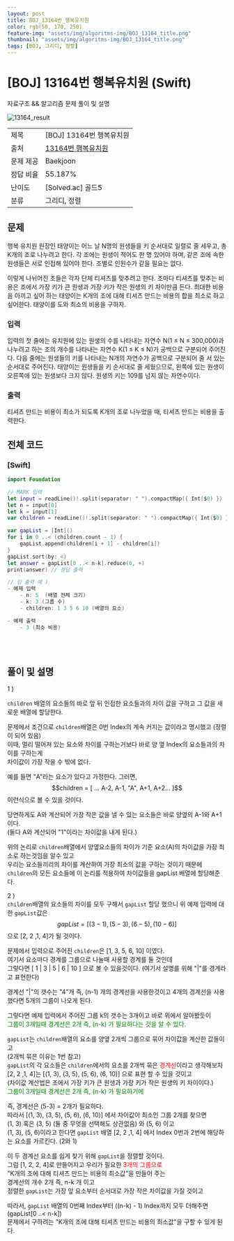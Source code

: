 ```yaml
---
layout: post
title: BOJ_13164번_행복유치원
color: rgb(50, 170, 250)
feature-img: "assets/img/algoritms-img/BOJ_13164_title.png"
thumbnail: "assets/img/algoritms-img/BOJ_13164_title.png"
tags: [BOJ, 그리디, 정렬]
---
```


# [BOJ] 13164번 행복유치원 (Swift)
자료구조 && 알고리즘 문제 풀이 및 설명



![13164_result](https://github.com/Sangmin-Jeon/Sangmin-Jeon.github.io/assets/59474775/367f56e1-631d-4afe-9046-b9321a508f52)

||| 
|--| -- |
| 제목 | [BOJ] 13164번 행복유치원 |
| 출처 | [13164번 행복유치원](https://www.acmicpc.net/problem/13164) |
| 문제 제공| Baekjoon |
| 정답 비율 | 55.187% |
| 난이도 | [Solved.ac] 골드5 |
| 분류 | 그리디, 정렬 |

## 문제

행복 유치원 원장인 태양이는 어느 날 N명의 원생들을 키 순서대로 일렬로 줄 세우고, 총 K개의 조로 나누려고 한다. 각 조에는 원생이 적어도 한 명 있어야 하며, 같은 조에 속한 원생들은 서로 인접해 있어야 한다. 조별로 인원수가 같을 필요는 없다.

이렇게 나뉘어진 조들은 각자 단체 티셔츠를 맞추려고 한다. 조마다 티셔츠를 맞추는 비용은 조에서 가장 키가 큰 원생과 가장 키가 작은 원생의 키 차이만큼 든다. 최대한 비용을 아끼고 싶어 하는 태양이는 K개의 조에 대해 티셔츠 만드는 비용의 합을 최소로 하고 싶어한다. 태양이를 도와 최소의 비용을 구하자.

### 입력

입력의 첫 줄에는 유치원에 있는 원생의 수를 나타내는 자연수 N(1 ≤ N ≤ 300,000)과 나누려고 하는 조의 개수를 나타내는 자연수 K(1 ≤ K ≤ N)가 공백으로 구분되어 주어진다. 다음 줄에는 원생들의 키를 나타내는 N개의 자연수가 공백으로 구분되어 줄 서 있는 순서대로 주어진다. 태양이는 원생들을 키 순서대로 줄 세웠으므로, 왼쪽에 있는 원생이 오른쪽에 있는 원생보다 크지 않다. 원생의 키는 109를 넘지 않는 자연수이다.

### 출력

티셔츠 만드는 비용이 최소가 되도록 K개의 조로 나누었을 때, 티셔츠 만드는 비용을 출력한다.

## 전체 코드

### [Swift]

```swift
import Foundation

// MARK 입력
let input = readLine()!.split(separator: " ").compactMap({ Int($0) })
let n = input[0]
let k = input[1]
var children = readLine()!.split(separator: " ").compactMap({ Int($0) })

var gapList = [Int]()
for i in 0 ..< (children.count - 1) {
    gapList.append(children[i + 1] - children[i])
}
gapList.sort(by: <)
let answer = gapList[0 ..< n-k].reduce(0, +)
print(answer) // 정답 출력

// 입 출력 예 )
- 예제 입력 
	- n: 5  (배열 전체 크기)
	- k: 3 (그룹 수)
	- children: 1 3 5 6 10 (배열의 요소)

- 예제 출력
	- 3 (최소 비용)  

``` 

<br>
<br/>
    
## 풀이 및 설명

1 )    

`children` 배열의 요소들의 바로 앞 뒤 인접한 요소들과의 차이 값을 구하고 그 값을 새로운 배열에 할당한다.

문제에서 조건으로  `children`배열은 0번 Index의 계속 커지는 값이라고 명시했고 (정렬이 되어 있음)   
이때, 멀리 떨어져 있는 요소와 차이를 구하는거보다 바로 양 옆 Index의 요소들과의 차이를 구하는게   
차이값이 가장 작을 수 밖에 없다.

예를 들면 "A"라는 요소가 있다고 가정한다.
그러면,
$$children = [ ... A-2, A-1, "A", A+1, A+2... ]$$
이런식으로 볼 수 있을 것이다.

당연하게도 A와 계산되어 가장 작은 값을 낼 수 있는 요소들은 바로 양옆의 A-1와 A+1 이다.    
(둘다 A와 계산되어 "1"이라는 차이값을 내게 된다.)

위의 논리로 `children`배열에서 양옆요소들의 차이가 기준 요소(A)의 차이값을 가장 최소로 하는것임을 알수 있고   
우리는 요소들끼리의 차이를 계산하여 가장 최소의 값을 구하는 것이기 때문에   
`children`의 모든 요소들에 이 논리를 적용하여 차이값들을 gapList 배열에 할당해준다.   


2 )   
`children`배열의 요소들의 차이를 모두 구해서  `gapList` 할당 했으니 위 예제 입력에 대한 `gapList`값은   
$$gapList = [(3 - 1), (5 - 3), (6 - 5), (10 - 6)]$$
으로  [2, 2 ,1, 4]가 될 것이다.    
   
문제에서 입력으로 주어진 `children`은 [1, 3, 5, 6, 10] 이였다.   
여기서 요소마다 경계를 그룹으로 나눌때 사용할 경계를 둘 것인데   
그렇다면  [ 1 | 3 | 5 | 6 | 10 ] 으로 볼 수 있을것이다. (여기서 설명를 위해 "|"를 경계라고 표현한다)   

경계선 "|"의 갯수는 "4"개 즉, (n-1) 개의 경계선을 사용한것이고 4개의 경계선을 사용했다면
5개의 그룹이 나오게 된다.

그렇다면 예제 입력에서 주어진 그룹 k의 갯수는 3개이고 바로 위에서 알아봤듯이   
<span style="color:green">그룹이 3개일때 경계선은 2개 즉, (n-k) 가 필요하다는 것을 알 수 있다.</span>    

`gapList`는 `children`배열의 요소를 양옆 2개씩 그룹으로 묶어 차이값을 계산한 값들이고   
(2개씩 묶은 이유는 1번 참고)   
`gapList`의 각 요소들은  `children`에서의 요소를 2개씩 묶은 <span style="color:red">경계선</span>이라고 생각해보자   
[2, 2 ,1, 4]는 [(1, 3), (3, 5), (5, 6), (6, 10)] 으로 표현 할 수 있을 것이고    
(차이값 계산법은 조에서 가장 키가 큰 원생과 가장 키가 작은 원생의 키 차이이다.)   
<span style="color:green">그룹이 3개일때 경계선은 2개 즉, (n-k) 가 필요하기에</span>   

즉, 경계선은 (5-3) = 2개가 필요하다.   
따라서 [(1, 3), (3, 5), (5, 6), (6, 10)] 에서 차이값이 최소인 그룹 2개를 찾으면   
(1, 3) 혹은 (3, 5) (둘 중 무엇을 선택해도 상관없음) 와 (5, 6) 이고    
(1, 3), (5, 6)이라고 한다면 `gapList` 배열 [2, 2 ,1, 4] 에서 Index 0번과 2번에 해당하는 요소를 가르킨다. (2와 1)   

이 두 경계선 요소를 쉽게 찾기 위해 `gapList`을 정렬할 것이다.    
그럼 [1, 2, 2, 4]로 만들어지고 우리가 필요한 <span style="color:red">3개의 그룹으로</span>   
"K개의 조에 대해 티셔츠 만드는 비용의 최소값"을 만들어 주는   
경계선의 개수 2개 즉, n-k 개 이고    
정렬한 `gapList`는 가장 앞 요소부터 순서대로 가장 작은 차이값을 가질 것이고   

따라서, `gapList` 배열의 0번째 Index부터 ((n-k) - 1) Index까지 모두 더해주면 (gapList[0 ..< n-k])   
문제에서 구하려는  "K개의 조에 대해 티셔츠 만드는 비용의 최소값"을 구할 수 있게 된다.
